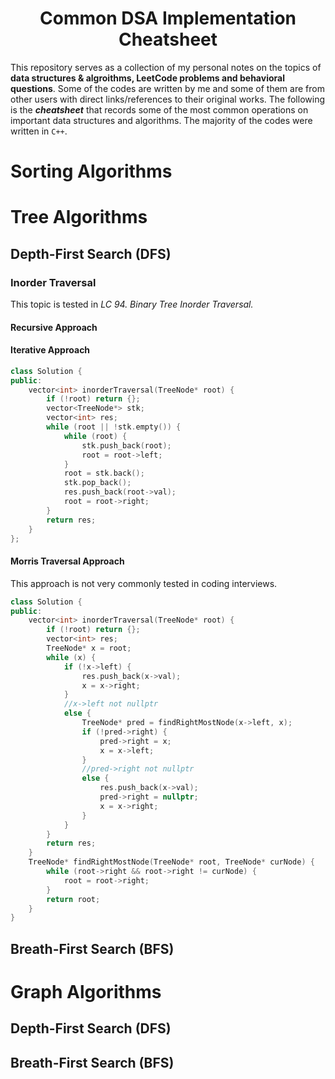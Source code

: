<div align="center">
<h1>Common DSA Implementation Cheatsheet</h1>
</div>

This repository serves as a collection of my personal notes on the topics of **data structures & algroithms, LeetCode problems and behavioral questions**. Some of the codes are written by me and some of them are from other users with direct links/references to their original works. The following is the ***cheatsheet*** that records some of the most common operations on important data structures and algorithms. The majority of the codes were written in `C++`.

# Sorting Algorithms

# Tree Algorithms

## Depth-First Search (DFS)
### Inorder Traversal
This topic is tested in *LC 94. Binary Tree Inorder Traversal.*
#### Recursive Approach
#### Iterative Approach
```C++
class Solution {
public:
    vector<int> inorderTraversal(TreeNode* root) {
        if (!root) return {};
        vector<TreeNode*> stk;
        vector<int> res;
        while (root || !stk.empty()) {
            while (root) {
                stk.push_back(root);
                root = root->left;
            }
            root = stk.back();
            stk.pop_back();
            res.push_back(root->val);
            root = root->right;
        }
        return res;
    }
};
```
#### Morris Traversal Approach
This approach is not very commonly tested in coding interviews.
```C++
class Solution {
public:
    vector<int> inorderTraversal(TreeNode* root) {
        if (!root) return {};
        vector<int> res;
        TreeNode* x = root;
        while (x) {
            if (!x->left) {
                res.push_back(x->val);
                x = x->right;
            }
            //x->left not nullptr
            else {
                TreeNode* pred = findRightMostNode(x->left, x);
                if (!pred->right) {
                    pred->right = x;
                    x = x->left;
                }
                //pred->right not nullptr
                else {
                    res.push_back(x->val);
                    pred->right = nullptr;
                    x = x->right;
                }
            }
        }
        return res;
    }
    TreeNode* findRightMostNode(TreeNode* root, TreeNode* curNode) {
        while (root->right && root->right != curNode) {
            root = root->right;
        }
        return root;
    }
}
```

## Breath-First Search (BFS)

# Graph Algorithms

## Depth-First Search (DFS)

## Breath-First Search (BFS)


